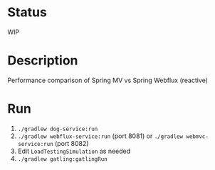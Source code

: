 # Status

WIP

# Description
Performance comparison of Spring MV vs Spring Webflux (reactive)

# Run

1. `./gradlew dog-service:run`
2. `./gradlew webflux-service:run` (port 8081) or `./gradlew webmvc-service:run` (port 8082)
3. Edit `LoadTestingSimulation` as needed
4. `./gradlew gatling:gatlingRun`
 
